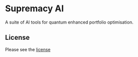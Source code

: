 # Supremacy AI

A suite of AI tools for quantum enhanced portfolio optimisation.

## License

Please see the [license](LICENSE)
